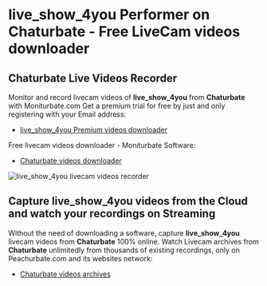 # live_show_4you Performer on Chaturbate - Free LiveCam videos downloader

## Chaturbate Live Videos Recorder

Monitor and record livecam videos of **live_show_4you** from **Chaturbate** with Moniturbate.com
Get a premium trial for free by just and only registering with your Email address:
* [live_show_4you Premium videos downloader](https://moniturbate.com/request-demo-licence-key.html)

Free livecam videos downloader - Moniturbate Software:
* [Chaturbate videos downloader](https://moniturbate.com/moniturbate-download-software.html)

![live_show_4you livecam videos recorder](https://peachurnet.com/templates/moniturbate-software.png)


## Capture live_show_4you videos from the Cloud and watch your recordings on Streaming

Without the need of downloading a software, capture **live_show_4you** livecam videos from **Chaturbate** 100% online.
Watch Livecam archives from **Chaturbate** unlimitedly from thousands of existing recordings, only on Peachurbate.com and its websites network:
* [Chaturbate videos archives](https://peachurnet.com/)